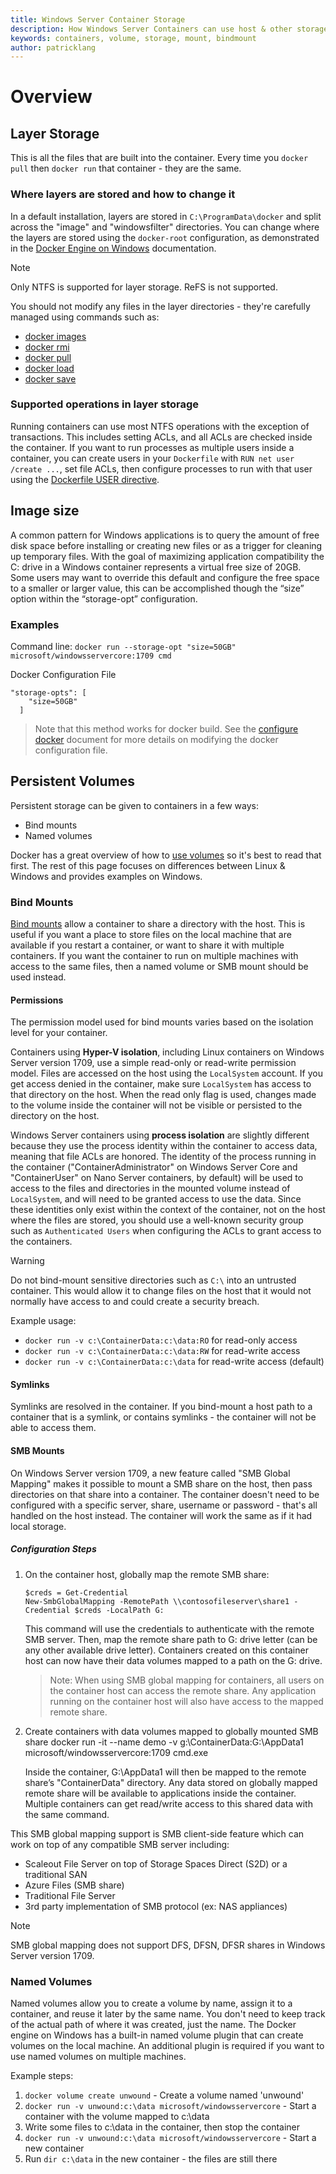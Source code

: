 ```yaml
---
title: Windows Server Container Storage
description: How Windows Server Containers can use host & other storage types
keywords: containers, volume, storage, mount, bindmount
author: patricklang
---
```




# Overview

<!-- Great diagram would be great! -->


## Layer Storage

This is all the files that are built into the container. Every time you `docker pull` then `docker run` that container - they are the same.


### Where layers are stored and how to change it

In a default installation, layers are stored in `C:\ProgramData\docker` and split across the "image" and "windowsfilter" directories. You can change where the layers are stored using the `docker-root` configuration, as demonstrated in the [Docker Engine on Windows](../manage-docker/configure-docker-daemon.md) documentation.

> [!NOTE]
> Only NTFS is supported for layer storage. ReFS is not supported.

You should not modify any files in the layer directories - they're carefully managed using commands such as:

- [docker images](https://docs.docker.com/engine/reference/commandline/images/)
- [docker rmi](https://docs.docker.com/engine/reference/commandline/rmi/)
- [docker pull](https://docs.docker.com/engine/reference/commandline/pull/)
- [docker load](https://docs.docker.com/engine/reference/commandline/load/)
- [docker save](https://docs.docker.com/engine/reference/commandline/save/)

### Supported operations in layer storage

Running containers can use most NTFS operations with the exception of transactions. This includes setting ACLs, and all ACLs are checked inside the container. If you want to run processes as multiple users inside a container, you can create users in your `Dockerfile` with `RUN net user /create ...`, set file ACLs, then configure processes to run with that user using the [Dockerfile USER directive](https://docs.docker.com/engine/reference/builder/#user).


##  Image size
A common pattern for Windows applications is to query the amount of free disk space before installing or creating new files or as a trigger for cleaning up temporary files.  With the goal of maximizing application compatibility the C: drive in a Windows container represents a virtual free size of 20GB.  Some users may want to override this default and configure the free space to a smaller or larger value, this can be accomplished though the “size” option within the “storage-opt” configuration.

### Examples
Command line: `docker run --storage-opt "size=50GB" microsoft/windowsservercore:1709 cmd`

Docker Configuration File
```
"storage-opts": [
    "size=50GB"
  ]
```
> Note that this method works for docker build.
See the [configure docker](https://docs.microsoft.com/en-us/virtualization/windowscontainers/manage-docker/configure-docker-daemon#configure-docker-with-configuration-file) document for more details on modifying the docker configuration file.


## Persistent Volumes

Persistent storage can be given to containers in a few ways:

- Bind mounts
- Named volumes

Docker has a great overview of how to [use volumes](https://docs.docker.com/engine/admin/volumes/volumes/) so it's best to read that first. The rest of this page focuses on differences between Linux & Windows and provides examples on Windows.


### Bind Mounts

[Bind mounts](https://docs.docker.com/engine/admin/volumes/bind-mounts/) allow a container to share a directory with the host. This is useful if you want a place to store files on the local machine that are available if you restart a container, or want to share it with multiple containers. If you want the container to run on multiple machines with access to the same files, then a named volume or SMB mount should be used instead.

#### Permissions

The permission model used for bind mounts varies based on the isolation level for your container.

Containers using **Hyper-V isolation**, including Linux containers on Windows Server version 1709, use a simple read-only or read-write permission model.
Files are accessed on the host using the `LocalSystem` account. If you get access denied in the container, make sure `LocalSystem` has access to that directory on the host.
When the read only flag is used, changes made to the volume inside the container will not be visible or persisted to the directory on the host.

Windows Server containers using **process isolation** are slightly different because they use the process identity within the container to access data, meaning that file ACLs are honored.
The identity of the process running in the container ("ContainerAdministrator" on Windows Server Core and "ContainerUser" on Nano Server containers, by default) will be used to access to the files and directories in the mounted volume instead of `LocalSystem`, and will need to be granted access to use the data.
Since these identities only exist within the context of the container, not on the host where the files are stored, you should use a well-known security group such as `Authenticated Users` when configuring the ACLs to grant access to the containers.

> [!WARNING]
> Do not bind-mount sensitive directories such as `C:\` into an untrusted container. This would allow it to change files on the host that it would not normally have access to and could create a security breach.

Example usage: 

- `docker run -v c:\ContainerData:c:\data:RO` for read-only access
- `docker run -v c:\ContainerData:c:\data:RW` for read-write access
- `docker run -v c:\ContainerData:c:\data` for read-write access (default)

#### Symlinks

Symlinks are resolved in the container. If you bind-mount a host path to a container that is a symlink, or contains symlinks - the container will not be able to access them.

#### SMB Mounts

On Windows Server version 1709, a new feature called "SMB Global Mapping" makes it possible to mount a SMB share on the host, then pass directories on that share into a container. The container doesn't need to be configured with a specific server, share, username or password - that's all handled on the host instead. The container will work the same as if it had local storage.

##### Configuration Steps

1. On the container host, globally map the remote SMB share:
    ```
    $creds = Get-Credential
    New-SmbGlobalMapping -RemotePath \\contosofileserver\share1 -Credential $creds -LocalPath G:
    ```
    This command will use the credentials to authenticate with the remote SMB server. Then, map the remote share path to G: drive letter (can be any other available drive letter). Containers created on this container host can now have their data volumes mapped to a path on the G: drive.

    > Note: When using SMB global mapping for containers, all users on the container host can access the remote share. Any application running on the container host will also have access to the mapped remote share.

2. Create containers with data volumes mapped to globally mounted SMB share
    docker run -it --name demo -v g:\ContainerData:G:\AppData1 microsoft/windowsservercore:1709 cmd.exe

    Inside the container, G:\AppData1 will then be mapped to the remote share’s "ContainerData" directory. Any data stored on globally mapped remote share will be available to applications inside the container. Multiple containers can get read/write access to this shared data with the same command.

This SMB global mapping support is SMB client-side feature which can work on top of any compatible SMB server including:

- Scaleout File Server on top of Storage Spaces Direct (S2D) or a traditional SAN
- Azure Files (SMB share)
- Traditional File Server
- 3rd party implementation of SMB protocol (ex: NAS appliances)

> [!NOTE]
> SMB global mapping does not support DFS, DFSN, DFSR shares in Windows Server version 1709.

### Named Volumes

Named volumes allow you to create a volume by name, assign it to a container, and reuse it later by the same name. You don't need to keep track of the actual path of where it was created, just the name. The Docker engine on Windows has a built-in named volume plugin that can create volumes on the local machine. An additional plugin is required if you want to use named volumes on multiple machines.

Example steps:

1. `docker volume create unwound` - Create a volume named 'unwound'
2. `docker run -v unwound:c:\data microsoft/windowsservercore` - Start a container with the volume mapped to c:\data
3. Write some files to c:\data in the container, then stop the container
4. `docker run -v unwound:c:\data microsoft/windowsservercore` - Start a new container
5. Run `dir c:\data` in the new container - the files are still there
